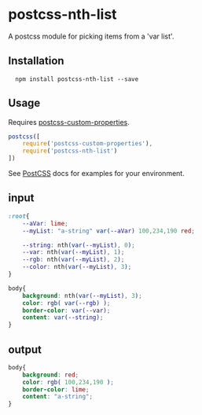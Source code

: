 postcss-nth-list
=========

A postcss module for picking items from a 'var list'.

## Installation

```shell
  npm install postcss-nth-list --save
```
## Usage
Requires [postcss-custom-properties].
```js
postcss([
    require('postcss-custom-properties'),
    require('postcss-nth-list')
])
```
See [PostCSS] docs for examples for your environment.

## input
```css
:root{
    --aVar: lime;
    --myList: "a-string" var(--aVar) 100,234,190 red;

    --string: nth(var(--myList), 0);
    --var: nth(var(--myList), 1);
    --rgb: nth(var(--myList), 2);
    --color: nth(var(--myList), 3);
}

body{
    background: nth(var(--myList), 3);
    color: rgb( var(--rgb) );
    border-color: var(--var);
    content: var(--string);
}

```

## output
```css
body{
    background: red;
    color: rgb( 100,234,190 );
    border-color: lime;
    content: "a-string";
}
```
[postcss-custom-properties]: https://github.com/postcss/postcss-custom-properties
[PostCSS]:                   https://github.com/postcss/postcss
